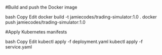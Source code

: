 #Build and push the Docker image

bash
Copy
Edit
docker build -t jamiecodes/trading-simulator:1.0 .
docker push jamiecodes/trading-simulator:1.0

#Apply Kubernetes manifests

bash
Copy
Edit
kubectl apply -f deployment.yaml
kubectl apply -f service.yaml